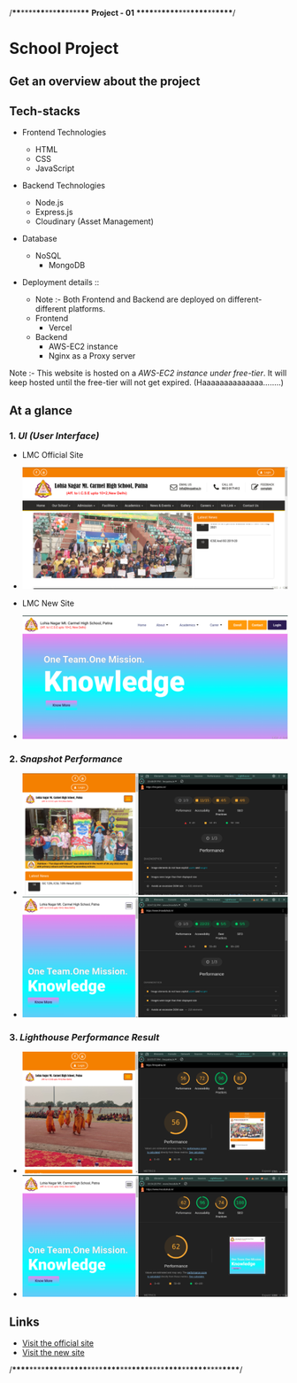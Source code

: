 /**\*\***\*\*\*\***\*\***\*\*\***\*\***\*\*\*\***\*\***
<strong>Project - 01</strong> **\*\*\*\***\*\***\*\*\*\***\*\*\***\*\*\*\***\*\***\*\*\*\***/

# School Project

## Get an overview about the project

## Tech-stacks

- Frontend Technologies

  - HTML
  - CSS
  - JavaScript

- Backend Technologies
  - Node.js
  - Express.js
  - Cloudinary (Asset Management)
- Database

  - NoSQL
    - MongoDB

- Deployment details ::
  - Note :- Both Frontend and Backend are deployed on different-different platforms.
  - Frontend
    - Vercel
  - Backend
    - AWS-EC2 instance
    - Nginx as a Proxy server

Note :- This website is hosted on a _AWS-EC2 instance under free-tier_. It will keep hosted until the free-tier will not get expired. (Haaaaaaaaaaaaaa........)

## At a glance

### 1. **_UI (User Interface)_**

- LMC Official Site
- ![LMC Official Site](./lmcOfficialSite.png)

- LMC New Site
- ![LMC New Site](./lmcNewSite.png)

### 2. **_Snapshot Performance_**

- ![LMC Official Site Snapshot Performance](./officialSiteSnapshotPerformanceChartTwo.png)
- ![LMC New Site Snapshot Performance](./newSiteSnapshotPerformanceChartTwo.png)

### 3. **_Lighthouse Performance Result_**

- ![LMC Official Site Lighthouse Performance](./officialSiteLighthousePerformanceChartOne.png)
- ![LMC New Site Lighthouse Performance](./newSiteLighthousePerformanceChartOne.png)

## Links

- <a href="https://lmcpatna.in/" target="_blank">Visit the official site</a>
- <a href="https://www.lmceduhub.in/" target="_blank">Visit the new site</a>

/**\*\*\*\***\*\*\*\***\*\*\*\***\*\***\*\*\*\***\*\*\*\***\*\*\*\***\*\*\***\*\*\*\***\*\*\*\***\*\*\*\***\*\***\*\*\*\***\*\*\*\***\*\*\*\***/
